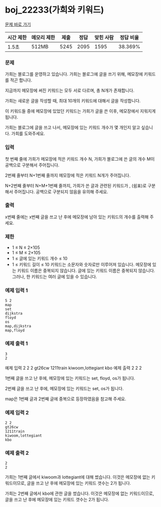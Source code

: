 # boj_22233(가희와 키워드)
<a href = "https://www.acmicpc.net/problem/22233"> 문제 바로 가기 </a>

|**시간 제한**|**메모리 제한**|**제출**|**정답**|**맞힌 사람**|**정답 비율**|
|-----------|-------------|------|------|----------|----------|
|  1.5초      |  512MB      | 5245 | 2095 |   1595   | 38.369%  |

### 문제
가희는 블로그를 운영하고 있습니다. 가희는 블로그에 글을 쓰기 위해, 메모장에 키워드를 적곤 합니다.

지금까지 메모장에 써진 키워드는 모두 서로 다르며, 총 N개가 존재합니다.

가희는 새로운 글을 작성할 때, 최대 10개의 키워드에 대해서 글을 작성합니다.

이 키워드들 중에 메모장에 있었던 키워드는 가희가 글을 쓴 이후, 메모장에서 지워지게 됩니다.

가희는 블로그에 글을 쓰고 나서, 메모장에 있는 키워드 개수가 몇 개인지 알고 싶습니다. 가희를 도와주세요.
### 입력
첫 번째 줄에 가희가 메모장에 적은 키워드 개수 N, 가희가 블로그에 쓴 글의 개수 M이 공백으로 구분해서 주어집니다.

2번째 줄부터 N+1번째 줄까지 메모장에 적은 키워드 N개가 주어집니다.

N+2번째 줄부터 N+M+1번째 줄까지, 가희가 쓴 글과 관련된 키워드가 , (쉼표)로 구분해서 주어집니다. 공백으로 구분되지 않음을 유의해 주세요.
### 출력
x번째 줄에는 x번째 글을 쓰고 난 후에 메모장에 남아 있는 키워드의 개수를 출력해 주세요.

### 제한
- 1 ≤ N ≤ 2×105 
- 1 ≤ M ≤ 2×105
- 1 ≤ 글에 있는 키워드 개수 ≤ 10
- 1 ≤ 키워드 길이 ≤ 10
키워드는 소문자와 숫자로만 이루어져 있습니다.
메모장에 있는 키워드 이름은 중복되지 않습니다.
글에 있는 키워드 이름은 중복되지 않습니다. 그러나, 한 키워드는 여러 글에 있을 수 있습니다.
### 예제 입력 1
```
5 2
map
set
dijkstra
floyd
os
map,dijkstra
map,floyd
```

### 예제 출력 1
```
3
2
```


예제 입력 2 
2 2
gt26cw
1211train
kiwoom,lottegiant
kbo
예제 출력 2 
2
2

1번째 글을 쓰고 난 후에, 메모장에 있는 키워드는 set, floyd, os가 됩니다.

2번째 글을 쓰고 난 후에, 메모장에 있는 키워드는 set, os가 됩니다.

map은 1번째 글과 2번째 글에 중복으로 등장하였음을 참고해 주세요.

### 예제 입력 2
```
2 2
gt26cw
1211train
kiwoom,lottegiant
kbo
```


### 예제 출력 2
```
2
2
```

가희는 1번째 글에서 kiwoom과 lottegiant에 대해 썼습니다. 이것은 메모장에 없는 키워드이므로, 글을 쓰고 난 후에 메모장에 있는 키워드 갯수는 2가 됩니다.

가희는 2번째 글에서 kbo에 관한 글을 썼습니다. 이것은 메모장에 없는 키워드이므로, 글을 쓰고 난 후에 메모장에 있는 키워드 갯수는 2가 됩니다.